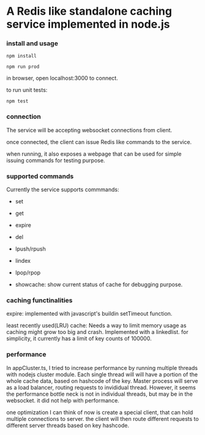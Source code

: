 #  A Redis like standalone caching service implemented in node.js


### install and usage

`npm install`

`npm run prod`

in browser, open localhost:3000 to connect. 

to run unit tests:

`npm test` 


### connection
The service will be accepting websocket connections from client.

once connected, the client can issue Redis like commands to the service.

when running, it also exposes a webpage that can be used for simple issuing commands for testing purpose.


### supported commands
Currently the service supports commmands:

- set

- get

- expire

- del

- lpush/rpush

- lindex

- lpop/rpop

- showcache:  show current status of cache for debugging purpose.

### caching functinalities
expire:  implemented with javascript's buildin setTimeout function.

least recently used(LRU) cache:  Needs a way to limit memory usage as caching might grow too big and crash. Implemented with a linkedlist. for simplicity, it currently has a limit of key counts of 100000.


### performance
In appCluster.ts, I tried to increase performance by running multiple threads with nodejs cluster module. Each single thread will will have a portion of the whole cache data, based on hashcode of the key. Master process will serve as a load balancer, routing requests to invididual thread. However, it seems the performance bottle neck is not in individual threads, but may be in the websocket. it did not help with performance.

one optimization I can think of now is create a special client, that can hold multiple connections to server. the client will then route different requests to different server threads based on key hashcode. 



